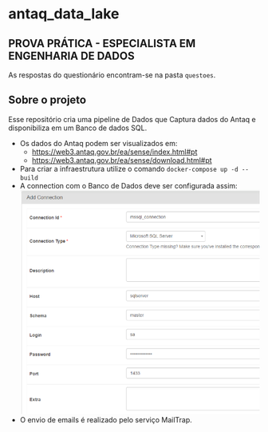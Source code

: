 # antaq_data_lake

## PROVA PRÁTICA - ESPECIALISTA EM ENGENHARIA DE DADOS

As respostas do questionário encontram-se na pasta `questoes`.

## Sobre o projeto

Esse repositório cria uma pipeline de Dados que Captura dados do Antaq e disponibiliza em um Banco de dados SQL.

- Os dados do Antaq podem ser visualizados em:
    -  https://web3.antaq.gov.br/ea/sense/index.html#pt
    - https://web3.antaq.gov.br/ea/sense/download.html#pt
- Para criar a infraestrutura utilize o comando `docker-compose up -d --build`
- A connection com o Banco de Dados deve ser configurada assim:
![connection_sql_server](questoes/connection_sql_server.png)
- O envio de emails é realizado pelo serviço MailTrap.